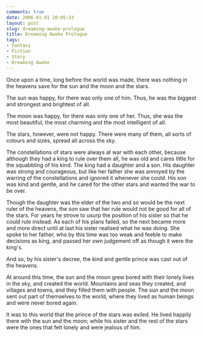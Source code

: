 ```yaml
---
comments: true
date: 2006-01-01 20:05:33
layout: post
slug: dreaming-awake-prologue
title: Dreaming Awake Prologue
tags:
- Fantasy
- Fiction
- Story
- Dreaming Awake
---
```


<div class="story" markdown="1">
Once upon a time, long before the world was made, there was nothing in the heavens save for the sun and the moon and the stars.

The sun was happy, for there was only one of him.  Thus, he was the biggest and strongest and brightest of all.

The moon was happy, for there was only one of her.  Thus, she was the most beautiful, the most charming and the most intelligent of all.

The stars, however, were not happy.  There were many of them, all sorts of colours and sizes, spread all across the sky.

The constellations of stars were always at war with each other, because although they had a king to rule over them all, he was old and cares little for the squabbling of his kind.  The king had a daughter and a son.  His daughter was strong and courageous, but like her father she was annoyed by the warring of the constellations and ignored it whenever she could.  His son was kind and gentle, and he cared for the other stars and wanted the war to be over.

Though the daughter was the elder of the two and so would be the next ruler of the heavens, the son saw that her rule would not be good for all of the stars.  For years he strove to usurp the position of his sister so that he could rule instead.  As each of his plans failed, so the next became more and more direct until at last his sister realised what he was doing.  She spoke to her father, who by this time was too weak and feeble to make decisions as king, and passed her own judgement off as though it were the king's.

And so, by his sister's decree, the kind and gentle prince was cast out of the heavens.

At around this time, the sun and the moon grew bored with their lonely lives in the sky, and created the world.  Mountains and seas they created, and villages and towns, and they filled them with people.  The sun and the moon sent out part of themselves to the world, where they lived as human beings and were never bored again.

It was to this world that the prince of the stars was exiled.  He lived happily there with the sun and the moon; while his sister and the rest of the stars were the ones that felt lonely and were jealous of him.
</div>
